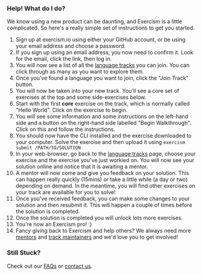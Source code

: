 ### Help! What do I do?

We know using a new product can be daunting, and Exercism is a little complicated. So here's a really simple set of instructions to get you started.

1. Sign up at exercism.io using either your GitHub account, or be using your email address and choose a password. 
2. If you sign up using an email address, you now need to confirm it. Look for the email, click the link, then log in.
3. You will now see a list of all the [language tracks](/tracks) you can join. You can click through as many as you want to explore them.
4. Once you've found a language you want to join, click the "Join Track" button.
5. You will now be taken into your new track. You'll see a core set of exercises at the top and some side-exercises below.
6. Start with the first **core** exercise on the track, which is normally called "Hello World". Click on the exercise to begin.
7. You will see some information and some instructions on the left-hand side and a button on the right-hand side labelled "Begin Walkthrough". Click on this and follow the instructions.
8. You should now have the CLI installed and the exercise downloaded to your computer. Solve the exercise and then upload it using `exercism submit /PATH/TO/SOLUTION`
9. In your web-browser, go back to the [language tracks](/tracks) page, choose your exercise and the exercise you've just workied on. You will now see your solution online and notice that it is awaiting a mentor.
10. A mentor will now come and give you feedback on your solution. This can happen really quickly (15mins) or take a little while (a day or two) depending on demand. In the meantime, you will find other exercises on your track are available for you to solve!
11. Once you've received feedback, you can make some changes to your solution and then resubmit it. This will happen a couple of times before the solution is completed.
12. Once the solution is completed you will unlock lots more exercises. 
13. You're now an Exercism pro! :)
14. Fancy giving back to Exercism and help others? We always need more [mentors](/become_a_mentor) and [track maintainers](/become_a_maintainers) and we'd love you to get involved!

### Still Stuck?

Check out our [FAQs](/faqs) or [contact us](/contact).
